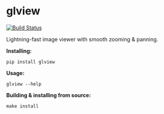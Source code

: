 # glview

[![Build Status](https://travis-ci.com/toaarnio/glview.svg?branch=master)](https://travis-ci.com/github/toaarnio/glview)

Lightning-fast image viewer with smooth zooming &amp; panning.

**Installing:**
```
pip install glview
```

**Usage:**
```
glview --help
```

**Building &amp; installing from source:**
```
make install
```
